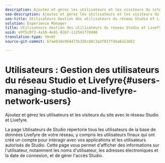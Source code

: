 ```yaml
---
description: Ajoutez et gérez les utilisateurs et les visiteurs du site avec le réseau Studio et Livefyre.
seo-description: Ajoutez et gérez les utilisateurs et les visiteurs du site avec le réseau Studio et Livefyre.
seo-title: Utilisateurs Gestion des utilisateurs du réseau Studio et Livefyre
solution: Experience Manager
title: Utilisateurs Gestion des utilisateurs du réseau Studio et Livefyre
uuid: e9f5c0f3-4a10-4e81-9267-112541f7dd46
translation-type: tm+mt
source-git-commit: 67aeb3de964473b326c88c3a3f81ff48a6a12652

---
```



# Utilisateurs : Gestion des utilisateurs du réseau Studio et Livefyre{#users-managing-studio-and-livefyre-network-users}

Ajoutez et gérez les utilisateurs et les visiteurs du site avec le réseau Studio et Livefyre.

La page Utilisateurs de Studio répertorie tous les utilisateurs de la base de données Livefyre de votre réseau, y compris les utilisateurs finaux qui ont créé un compte pour interagir avec vos applications et les utilisateurs autorisés de Studio. Cette page vous permet d'afficher des informations sur l'utilisateur, notamment les noms d'utilisateur, les adresses électroniques et la date de connexion, et de gérer l'accès Studio.
